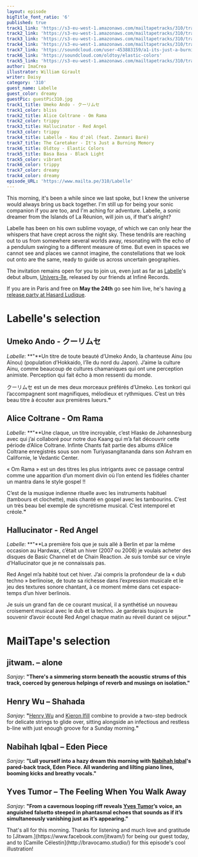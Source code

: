 ```yaml
---
layout: episode
bigTitle_font_ratio: '6'
published: true
track1_link: 'https://s3-eu-west-1.amazonaws.com/mailtapetracks/310/track1.mp3'
track2_link: 'https://s3-eu-west-1.amazonaws.com/mailtapetracks/310/track2.mp3'
track3_link: 'https://s3-eu-west-1.amazonaws.com/mailtapetracks/310/track3.mp3'
track4_link: 'https://s3-eu-west-1.amazonaws.com/mailtapetracks/310/track4.mp3'
track7_link: 'https://soundcloud.com/user-453883159/a1-its-just-a-burning-memory'
track6_link: 'https://soundcloud.com/oldtoy/elastic-colors'
track5_link: 'https://s3-eu-west-1.amazonaws.com/mailtapetracks/310/track5.mp3'
author: ImaCrea
illustrator: William Girault
writer: Daisy
category: '310'
guest_name: Labelle
guest_color: dreamy
guestPic: guestPic310.jpg
track1_title: Umeko Ando - クーリムセ
track1_color: bliss
track2_title: Alice Coltrane - Om Rama
track2_color: trippy
track3_title: Hallucinator - Red Angel
track3_color: trippy
track4_title: Labelle - Kou d'zèl (feat. Zanmari Baré)
track7_title: The Caretaker - It's Just a Burning Memory
track6_title: Oldtoy - Elastic Colors
track5_title: Basa Basa - Black Light
track5_color: vibrant
track6_color: trippy
track7_color: dreamy
track4_color: dreamy
episode_URL: 'https://www.mailta.pe/310/Labelle'
---
```

<p id="introduction">This morning, it's been a while since we last spoke, but I knew the universe would always bring us back together. I'm still up for being your sonic companion if you are too, and I'm aching for adventure. Labelle, a sonic dreamer from the Islands of La Réunion, will join us, if that's alright?</p>

Labelle has been on his own sublime voyage, of which we can only hear the whispers that have crept across the night sky. These tendrils are reaching out to us from somewhere several worlds away, resonating with the echo of a pendulum swinging to a different measure of time. But even in spaces we cannot see and places we cannot imagine, the constellations that we look out onto are the same, ready to guide us across uncertain geographies.

The invitation remains open for you to join us, even just as far as [Labelle](https://www.facebook.com/labelle.music)'s debut album, [Univers-île](https://infine-rec.bandcamp.com/album/univers-le), released by our friends at Infiné Records.

If you are in Paris and free on **May the 24th** go see him live, he's having [a release party at Hasard Ludique](https://www.facebook.com/events/2012930832282013/).

# Labelle's selection

## Umeko Ando - クーリムセ
_Labelle_: **"**Un titre de toute beauté d’Umeko Ando, la chanteuse Ainu (ou Aïnou) (population d’Hokkaido, l’île du nord du Japon). J’aime la culture Ainu, comme beaucoup de cultures chamaniques qui ont une perception animiste. Perception qui fait écho à mon ressenti du monde.

クーリムセ est un de mes deux morceaux préférés d’Umeko. Les tonkori qui l’accompagnent
sont magnifiques, mélodieux et rythmiques. C’est un très beau titre à écouter aux premières
lueurs.**"**

## Alice Coltrane - Om Rama
_Labelle_: **"**Une claque, un titre incroyable, c’est Hlasko de Johannesburg avec qui j’ai collaboré pour notre duo Kaang qui m’a fait découvrir cette période d’Alice Coltrane. Infinte Chants fait partie des albums d’Alice Coltrane enregistrés sous son nom Turiyasangitananda dans son Ashram en
Californie, le Vedantic Center.

« Om Rama » est un des titres les plus intrigants avec ce passage central comme une apparition d’un moment divin où l’on entend les fidèles chanter un mantra dans le style gospel !!

C’est de la musique indienne rituelle avec les instruments habituel (tambours et clochette), mais
chanté en gospel avec les tambourins. C’est un très beau bel exemple de syncrétisme musical.
C’est intemporel et créole.**"**

## Hallucinator - Red Angel
_Labelle_: **"**La première fois que je suis allé à Berlin et par la même occasion au Hardwax, c’était un hiver (2007 ou 2008) je voulais acheter des disques de Basic Channel et de Chain Reaction. 
Je suis tombé sur ce vinyle d’Hallucinator que je ne connaissais pas.

Red Angel m’a habité tout cet hiver. J’ai compris la profondeur de la « dub techno » berlinoise, de toute sa richesse dans l’expression musicale et le jeu des textures sonore chantant, à ce moment même dans cet espace-temps d’un hiver berlinois.

Je suis un grand fan de ce courant musical, il a synthétisé un nouveau croisement musical avec le dub et la techno. Je garderais toujours le souvenir d’avoir écouté Red Angel chaque matin au réveil durant ce séjour.**"**


# MailTape's selection

## jitwam. – alone
_Sanjay_: **"**There's a simmering storm beneath the acoustic strums of this track, coerced by generous helpings of reverb and musings on isolation.**"**

## Henry Wu – Shahada
_Sanjay_: **"**[Henry Wu](http://www.smarturl.it/kw-thereturn) and [Kieron Ifill](http://blog.nutriot.com/tag/kieron-ifill) combine to provide a two-step bedrock for delicate strings to glide over, sitting alongside an infectious and restless b-line with just enough groove for a Sunday morning.**"**

## Nabihah Iqbal – Eden Piece
_Sanjay_: **"**Lull yourself into a hazy dream this morning with [Nabihah Iqbal](https://nabihahiqbal.bandcamp.com/)'s pared-back track, Eden Piece. All wandering and lilting piano lines, booming kicks and breathy vocals.**"**

## Yves Tumor – The Feeling When You Walk Away
_Sanjay_: **"**From a cavernous looping riff reveals [Yves Tumor](https://soundcloud.com/yvestumor/)’s voice, an anguished falsetto steeped in phantasmal echoes that sounds as if it’s simultaneously vanishing just as it’s appearing.**"**

<p id="outroduction">That's all for this morning. Thanks for listening and much love and gratitude to [Jitwam.](https://www.facebook.com/jitwam/) for being our guest today, and to [Camille Célestin](http://bravocamo.studio/) for this episode's cool illustration!</p>
